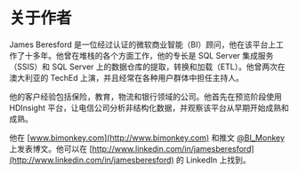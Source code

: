 # 关于作者

James Beresford 是一位经过认证的微软商业智能（BI）顾问，他在该平台上工作了十多年。他曾在堆栈的各个方面工作，他的专长是 SQL Server 集成服务（SSIS）和 SQL Server 上的数据仓库的提取，转换和加载（ETL）。他曾两次在澳大利亚的 TechEd 上演，并且经常在各种用户群体中担任主持人。

他的客户经验包括保险，教育，物流和银行领域的公司。他首先在预览阶段使用 HDInsight 平台，让电信公司分析非结构化数据，并观察该平台从早期开始成熟和成熟。

他在 [www.bimonkey.com](http://www.bimonkey.com) 和推文 [@BI_Monkey](https://twitter.com/BI_Monkey) 上发表博文。他可以在 [http://www.linkedin.com/in/jamesberesford](http://www.linkedin.com/in/jamesberesford) 的 LinkedIn 上找到。